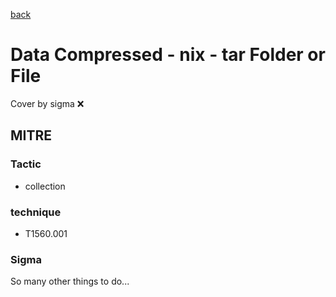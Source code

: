 [back](../index.md)
# Data Compressed - nix - tar Folder or File
Cover by sigma :x: 

## MITRE
### Tactic
  - collection

### technique
  - T1560.001

### Sigma

 So many other things to do...